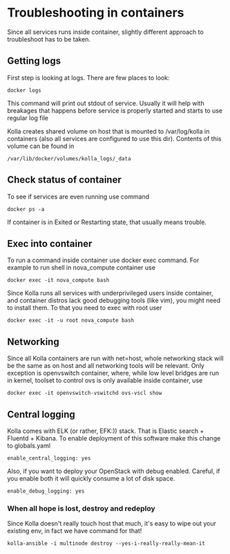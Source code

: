 # Troubleshooting in containers

Since all services runs inside container, slightly different approach to troubleshoot has to be taken.

## Getting logs

First step is looking at logs. There are few places to look:

```
docker logs
```
This command will print out stdout of service. Usually it will help with breakages that happens before service is properly started and starts to use regular log file

Kolla creates shared volume on host that is mounted to /var/log/kolla in containers (also all services are configured to use this dir).
Contents of this volume can be found in
```
/var/lib/docker/volumes/kolla_logs/_data
```

## Check status of container
To see if services are even running use command
```
docker ps -a
```

If container is in Exited or Restarting state, that usually means trouble.

## Exec into container
To run a command inside container use docker exec command. For example to run shell in nova_compute container use
```
docker exec -it nova_compute bash
```

Since Kolla runs all services with underprivileged users inside container, and container distros lack good debugging tools (like vim), you might need to install them. 
To that you need to exec with root user
```
docker exec -it -u root nova_compute bash
```

## Networking
Since all Kolla containers are run with net=host, whole networking stack will be the same as on host and all networking tools will be relevant.
Only exception is openvswitch container, where, while low level bridges are run in kernel, toolset to control ovs is only available inside container, use 
```
docker exec -it openvswitch-vswitchd ovs-vscl show
```

## Central logging
Kolla comes with ELK (or rather, EFK:)) stack. That is Elastic search + Fluentd + Kibana. To enable deployment of this software make this change to globals.yaml
```
enable_central_logging: yes
```
Also, if you want to deploy your OpenStack with debug enabled. Careful, if you enable both it will quickly consume a lot of disk space.
```
enable_debug_logging: yes
```

### When all hope is lost, destroy and redeploy
Since Kolla doesn't really touch host that much, it's easy to wipe out your existing env, in fact we have command for that!
```
kolla-ansible -i multinode destroy --yes-i-really-really-mean-it
```

